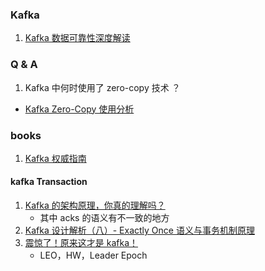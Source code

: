 
### Kafka
1. [Kafka 数据可靠性深度解读](https://blog.csdn.net/u013256816/article/details/71091774)

### Q & A
1. Kafka 中何时使用了 zero-copy 技术 ？
* [Kafka Zero-Copy 使用分析](https://www.jianshu.com/p/d47de3d6d8ac)



### books
1. [Kafka 权威指南](../../date/2018-09-29_Kafka权威指南.md)


#### kafka Transaction
1. [Kafka 的架构原理，你真的理解吗？](https://mp.weixin.qq.com/s?__biz=MjM5ODI5Njc2MA==&mid=2655818402&idx=1&sn=4372648db4d25761aec129930621d919&chksm=bd74df758a03566307feb6781559285c2898292da3120e5521887f2d03d50f2d0f2c3b373dde&scene=21#wechat_redirect)
   * 其中 acks 的语义有不一致的地方
2. [Kafka 设计解析（八）- Exactly Once 语义与事务机制原理](https://www.cnblogs.com/jasongj/p/7912348.html)
3. [震惊了！原来这才是 kafka！](https://www.jianshu.com/p/d3e963ff8b70)
   * LEO，HW，Leader Epoch


